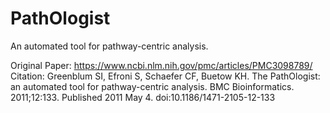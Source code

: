 # PathOlogist
An automated tool for pathway-centric analysis.


Original Paper: https://www.ncbi.nlm.nih.gov/pmc/articles/PMC3098789/
Citation:
Greenblum SI, Efroni S, Schaefer CF, Buetow KH. The PathOlogist: an automated tool for pathway-centric analysis. BMC Bioinformatics. 2011;12:133. Published 2011 May 4. doi:10.1186/1471-2105-12-133
